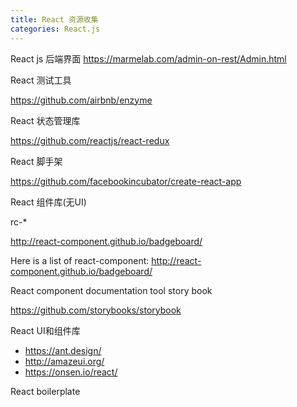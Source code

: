 ```yaml
---
title: React 资源收集
categories: React.js
---
```


React js 后端界面
https://marmelab.com/admin-on-rest/Admin.html

React 测试工具

https://github.com/airbnb/enzyme

React 状态管理库

https://github.com/reactjs/react-redux

React 脚手架

https://github.com/facebookincubator/create-react-app

React 组件库(无UI)

rc-*

http://react-component.github.io/badgeboard/

Here is a list of react-component: http://react-component.github.io/badgeboard/


React component documentation tool story book

https://github.com/storybooks/storybook


React UI和组件库

- https://ant.design/
- http://amazeui.org/
- https://onsen.io/react/

React boilerplate




